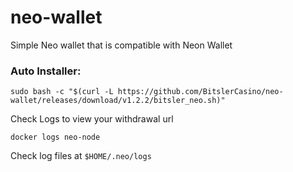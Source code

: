 # neo-wallet
Simple Neo wallet that is compatible with Neon Wallet

### Auto Installer:
`sudo bash -c "$(curl -L https://github.com/BitslerCasino/neo-wallet/releases/download/v1.2.2/bitsler_neo.sh)"`

Check Logs to view your withdrawal url

```docker logs neo-node```

Check log files at `$HOME/.neo/logs`